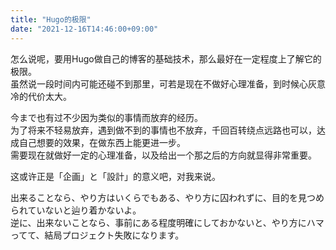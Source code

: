 ```yaml
---
title: "Hugo的极限"
date: "2021-12-16T14:46:00+09:00"
---
```


怎么说呢，要用Hugo做自己的博客的基础技术，那么最好在一定程度上了解它的极限。  
虽然说一段时间内可能还碰不到那里，可若是现在不做好心理准备，到时候心灰意冷的代价太大。

今まで也有过不少因为类似的事情而放弃的经历。  
为了将来不轻易放弃，遇到做不到的事情也不放弃，千回百转绕点远路也可以，达成自己想要的效果，在做东西上能更进一步。  
需要现在就做好一定的心理准备，以及给出一个那之后的方向就显得非常重要。  

这或许正是「企画」と「設計」的意义吧，对我来说。

出来ることなら、やり方はいくらでもある、やり方に囚われずに、目的を見つめられていないと辿り着かないよ。  
逆に、出来ないことなら、事前にある程度明確にしておかないと、やり方にハマってて、結局プロジェクト失敗になります。